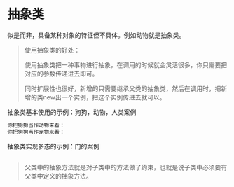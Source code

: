 # 抽象类

似是而非，具备某种对象的特征但不具体。例如动物就是抽象类。

> 使用抽象类的好处：
>
> 使用抽象类把一种事物进行抽象，在调用的时候就会灵活很多，你只需要把对应的参数传递进去即可。
>
> 同时扩展性也很好，新增的只需要继承父类的抽象类，然后在调用时，把新增的类new出一个实例，把这个实例传进去就可以。

抽象类基本使用的示例：狗狗，动物，人类案例

```java
你把狗狗当作动物来看：
你把狗狗当作宠物来看：
```

抽象类实现多态的示例：门的案例

```java

```

> 父类中的抽象方法就是对子类中的方法做了约束，也就是说子类中必须要有父类中定义的抽象方法。